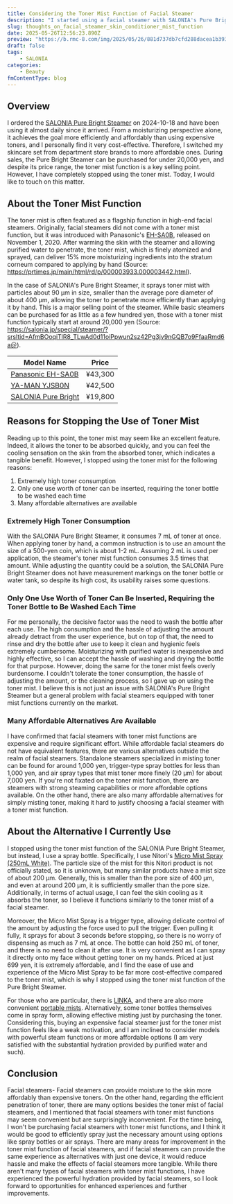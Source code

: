 ```yaml
---
title: Considering the Toner Mist Function of Facial Steamer
description: "I started using a facial steamer with SALONIA's Pure Bright Steamer and began using it daily due to its excellent moisturizing efficiency. Even after switching my skincare set from department store brands to affordable ones, I was satisfied with the results, but I stopped using the toner mist, which is a key selling point. I will discuss this aspect."
slug: thoughts_on_facial_steamer_skin_conditioner_mist_function
date: 2025-05-26T12:56:23.890Z
preview: "https://b.rmc-8.com/img/2025/05/26/881d737db7cfd288dacea1b393e71dfa.jpg"
draft: false
tags:
    - SALONIA
categories:
    - Beauty
fmContentType: blog
---
```


## Overview

I ordered the [SALONIA Pure Bright Steamer](https://amzn.to/4mz2i7O) on 2024-10-18 and have been using it almost daily since it arrived. From a moisturizing perspective alone, it achieves the goal more efficiently and affordably than using expensive toners, and I personally find it very cost-effective. Therefore, I switched my skincare set from department store brands to more affordable ones. During sales, the Pure Bright Steamer can be purchased for under 20,000 yen, and despite its price range, the toner mist function is a key selling point. However, I have completely stopped using the toner mist. Today, I would like to touch on this matter.

## About the Toner Mist Function

The toner mist is often featured as a flagship function in high-end facial steamers. Originally, facial steamers did not come with a toner mist function, but it was introduced with Panasonic's [EH-SA0B](https://amzn.to/4kwbub3), released on November 1, 2020. After warming the skin with the steamer and allowing purified water to penetrate, the toner mist, which is finely atomized and sprayed, can deliver 15% more moisturizing ingredients into the stratum corneum compared to applying by hand (Source: <https://prtimes.jp/main/html/rd/p/000003933.000003442.html>).

In the case of SALONIA's Pure Bright Steamer, it sprays toner mist with particles about 90 µm in size, smaller than the average pore diameter of about 400 µm, allowing the toner to penetrate more efficiently than applying it by hand. This is a major selling point of the steamer. While basic steamers can be purchased for as little as a few hundred yen, those with a toner mist function typically start at around 20,000 yen (Source: <https://salonia.jp/special/steamer/?srsltid=AfmBOoqiTlR8_TLwAd0d11oiPpwun2sz42Pg3jv9nGQB7o9FfaaRmd6a＠>).

| Model Name                                         | Price    |
| -------------------------------------------------- | -------- |
| [Panasonic EH-SA0B](https://amzn.to/4kwbub3)      | ¥43,300  |
| [YA-MAN YJSB0N](https://amzn.to/3Fz0gnk)          | ¥42,500  |
| [SALONIA Pure Bright](https://amzn.to/3Fj0OxN)    | ¥19,800  |

## Reasons for Stopping the Use of Toner Mist

Reading up to this point, the toner mist may seem like an excellent feature. Indeed, it allows the toner to be absorbed quickly, and you can feel the cooling sensation on the skin from the absorbed toner, which indicates a tangible benefit. However, I stopped using the toner mist for the following reasons:

1. Extremely high toner consumption
2. Only one use worth of toner can be inserted, requiring the toner bottle to be washed each time
3. Many affordable alternatives are available

### Extremely High Toner Consumption

With the SALONIA Pure Bright Steamer, it consumes 7 mL of toner at once. When applying toner by hand, a common instruction is to use an amount the size of a 500-yen coin, which is about 1-2 mL. Assuming 2 mL is used per application, the steamer's toner mist function consumes 3.5 times that amount. While adjusting the quantity could be a solution, the SALONIA Pure Bright Steamer does not have measurement markings on the toner bottle or water tank, so despite its high cost, its usability raises some questions.

### Only One Use Worth of Toner Can Be Inserted, Requiring the Toner Bottle to Be Washed Each Time

For me personally, the decisive factor was the need to wash the bottle after each use. The high consumption and the hassle of adjusting the amount already detract from the user experience, but on top of that, the need to rinse and dry the bottle after use to keep it clean and hygienic feels extremely cumbersome. Moisturizing with purified water is inexpensive and highly effective, so I can accept the hassle of washing and drying the bottle for that purpose. However, doing the same for the toner mist feels overly burdensome. I couldn't tolerate the toner consumption, the hassle of adjusting the amount, or the cleaning process, so I gave up on using the toner mist. I believe this is not just an issue with SALONIA's Pure Bright Steamer but a general problem with facial steamers equipped with toner mist functions currently on the market.

### Many Affordable Alternatives Are Available

I have confirmed that facial steamers with toner mist functions are expensive and require significant effort. While affordable facial steamers do not have equivalent features, there are various alternatives outside the realm of facial steamers. Standalone steamers specialized in misting toner can be found for around 1,000 yen, trigger-type spray bottles for less than 1,000 yen, and air spray types that mist toner more finely (20 µm) for about 7,000 yen. If you're not fixated on the toner mist function, there are steamers with strong steaming capabilities or more affordable options available. On the other hand, there are also many affordable alternatives for simply misting toner, making it hard to justify choosing a facial steamer with a toner mist function.

## About the Alternative I Currently Use

I stopped using the toner mist function of the SALONIA Pure Bright Steamer, but instead, I use a spray bottle. Specifically, I use Nitori's [Micro Mist Spray (250mL White)](https://www.nitori-net.jp/ec/product/8501198s/). The particle size of the mist for this Nitori product is not officially stated, so it is unknown, but many similar products have a mist size of about 200 µm. Generally, this is smaller than the pore size of 400 µm, and even at around 200 µm, it is sufficiently smaller than the pore size. Additionally, in terms of actual usage, I can feel the skin cooling as it absorbs the toner, so I believe it functions similarly to the toner mist of a facial steamer.

Moreover, the Micro Mist Spray is a trigger type, allowing delicate control of the amount by adjusting the force used to pull the trigger. Even pulling it fully, it sprays for about 3 seconds before stopping, so there is no worry of dispensing as much as 7 mL at once. The bottle can hold 250 mL of toner, and there is no need to clean it after use. It is very convenient as I can spray it directly onto my face without getting toner on my hands. Priced at just 699 yen, it is extremely affordable, and I find the ease of use and experience of the Micro Mist Spray to be far more cost-effective compared to the toner mist, which is why I stopped using the toner mist function of the Pure Bright Steamer.

For those who are particular, there is [LINKA](https://amzn.to/44ViE4m), and there are also more convenient [portable mists](https://amzn.to/3ZpiNtl). Alternatively, some toner bottles themselves come in spray form, allowing effective misting just by purchasing the toner. Considering this, buying an expensive facial steamer just for the toner mist function feels like a weak motivation, and I am inclined to consider models with powerful steam functions or more affordable options (I am very satisfied with the substantial hydration provided by purified water and such).

## Conclusion

Facial steamers- Facial steamers can provide moisture to the skin more affordably than expensive toners. On the other hand, regarding the efficient penetration of toner, there are many options besides the toner mist of facial steamers, and I mentioned that facial steamers with toner mist functions may seem convenient but are surprisingly inconvenient. For the time being, I won't be purchasing facial steamers with toner mist functions, and I think it would be good to efficiently spray just the necessary amount using options like spray bottles or air sprays. There are many areas for improvement in the toner mist function of facial steamers, and if facial steamers can provide the same experience as alternatives with just one device, it would reduce hassle and make the effects of facial steamers more tangible. While there aren't many types of facial steamers with toner mist functions, I have experienced the powerful hydration provided by facial steamers, so I look forward to opportunities for enhanced experiences and further improvements.
